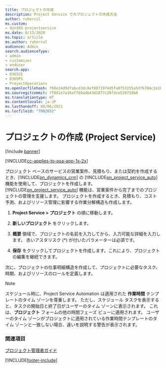 ```yaml
---
title: プロジェクトの作成
description: Project Service でのプロジェクトの作成方法
author: ruhercul
ms.custom:
- dyn365-projectservice
ms.date: 8/13/2020
ms.topic: article
ms.author: ruhercul
audience: Admin
search.audienceType:
- admin
- customizer
- enduser
search.app:
- D365CE
- D365PS
- ProjectOperations
ms.openlocfilehash: f98e24d9d7abcd3dc8ef8071974d5fa8f53255a5df6704c2e166b0831a5935f1
ms.sourcegitcommit: 7f8d1e7a16af769adb43d1877c28fdce53975db8
ms.translationtype: HT
ms.contentlocale: ja-JP
ms.lasthandoff: 08/06/2021
ms.locfileid: "7002652"
---
```

# <a name="create-a-project-project-service"></a>プロジェクトの作成 (Project Service)

[!include [banner](../includes/psa-now-project-operations.md)]

[!INCLUDE[cc-applies-to-psa-app-1x-2x](../includes/cc-applies-to-psa-app-1x-2x.md)]

プロジェクト ベースのサービスの営業案件、見積もり、または契約を作成するとき、[!INCLUDE[pn_dynamics_crm](../includes/pn-dynamics-crm.md)] の [!INCLUDE[pn_project_service_auto](../includes/pn-project-service-auto.md)] 機能を使用して、プロジェクトを作成します。 [!INCLUDE[pn_project_service_auto](../includes/pn-project-service-auto.md)] 機能は、営業案件から完了までのプロジェクトの管理を支援します。 プロジェクトを作成するとき、見積もり、コスト予測、およびリソース管理に影響する作業分解構造も作成します。  
  
1.  **Project Service > プロジェクト** の順に移動します。  
  
2.  **新しいプロジェクト** をクリックします。  
  
3.  **概要** 領域で、プロジェクトの名前を入力してから、入力可能な詳細を入力します。 赤いアスタリスク (*) が付いたパラメーターは必須です。  
  
4.  **保存** をクリックしてプロジェクトを作成します。これにより、プロジェクトの編集を継続できます。  
  
次に、プロジェクトの仕事明細構造を作成して、プロジェクトに必要なタスク、時期、およびリソースのロールを定義します。  

> [!NOTE]
> スケジュール時に、Project Service Automation は適用された **作業時間** テンプレートのタイム ゾーンを尊重します。 ただし、スケジュール タスクを表示すると、タスクの開始日と終了日がユーザーのタイム ゾーンに表示されます。 これは、**プロジェクト** フォームの他の時間フェーズ ビューに適用されます。 ユーザーのタイム ゾーンがプロジェクトに適用されている作業時間テンプレートのタイム ゾーンと一致しない場合、違いを説明する警告が表示されます。 
  
### <a name="see-also"></a>関連項目  
 [プロジェクト管理者ガイド](../psa/project-manager-guide.md)


[!INCLUDE[footer-include](../includes/footer-banner.md)]